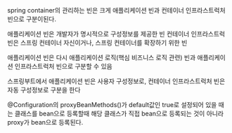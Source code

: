 
spring container의 관리하는 빈은 크게  애플리케이션 빈과 컨테이너 인프라스트럭처 빈으로 구분이된다.

애플리케이션 빈은 개발자가 명시적으로 구성정보를 제공한 빈
컨테이너 인프라스트럭 빈은 스프링 컨테이너 자신이거나, 스프링 컨테이너를 확장하기 위한 빈

애플리케이션 빈은 다시 애플리케이션 로직(핵심 비즈니스 로직 관련) 빈과 애플리케이션 인프라스트럭처 빈으로 구분할 수 있음


스프링부트에서 애플리케이션 빈은 사용자 구성정보로, 컨테이너 인프라스트럭처 빈은 자동 구성정보로 구분을 한다


@Configuration의 proxyBeanMethods()가 default값인 true로 설정되어 있을 때는 클래스를 bean으로 
등록할때 해당 클래스가 직접 bean으로 등록되는 것이 아니라 proxy가 bean으로 등록된다. 

